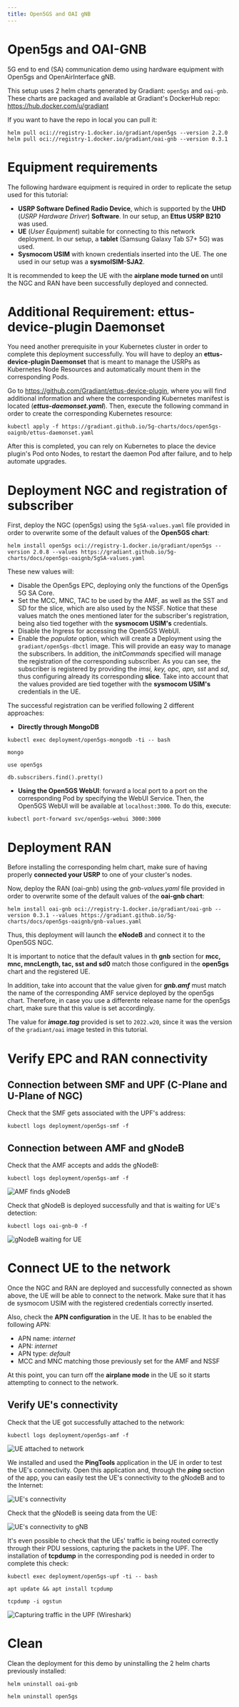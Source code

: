 ```yaml
---
title: Open5GS and OAI gNB
--- 
```


# Open5gs and OAI-GNB 

5G end to end (SA) communication demo using hardware equipment with Open5gs and OpenAirInterface gNB.

This setup uses 2 helm charts generated by Gradiant: `open5gs` and `oai-gnb`. These charts are packaged and available at Gradiant's DockerHub repo: https://hub.docker.com/u/gradiant

If you want to have the repo in local you can pull it:
```
helm pull oci://registry-1.docker.io/gradiant/open5gs --version 2.2.0
helm pull oci://registry-1.docker.io/gradiant/oai-gnb --version 0.3.1
```

# Equipment requirements

The following hardware equipment is required in order to replicate the setup used for this tutorial:

- **USRP Software Defined Radio Device**, which is supported by the **UHD** (*USRP Hardware Driver*) **Software**. In our setup, an **Ettus USRP B210** was used.
- **UE** (*User Equipment*) suitable for connecting to this network deployment. In our setup, a **tablet** (Samsung Galaxy Tab S7+ 5G) was used.
- **Sysmocom USIM** with known credentials inserted into the UE. The one used in our setup was a **sysmoISIM-SJA2**.

It is recommended to keep the UE with the **airplane mode turned on** until the NGC and RAN have been successfully deployed and connected.

# Additional Requirement: ettus-device-plugin Daemonset

You need another prerequisite in your Kubernetes cluster in order to complete this deployment successfully. You will have to deploy an **ettus-device-plugin Daemonset** that is meant to manage the USRPs as Kubernetes Node Resources and automatically mount them in the corresponding Pods.

Go to https://github.com/Gradiant/ettus-device-plugin, where you will find additional information and where the corresponding Kubernetes manifest is located (***ettus-daemonset.yaml***). Then, execute the following command in order to create the corresponding Kubernetes resource:
```
kubectl apply -f https://gradiant.github.io/5g-charts/docs/open5gs-oaignb/ettus-daemonset.yaml
```
After this is completed, you can rely on Kubernetes to place the device plugin's Pod onto Nodes, to restart the daemon Pod after failure, and to help automate upgrades.

# Deployment NGC and registration of subscriber

First, deploy the NGC (open5gs) using the `5gSA-values.yaml` file provided in order to overwrite some of the default values of the **Open5GS chart**:

```
helm install open5gs oci://registry-1.docker.io/gradiant/open5gs --version 2.0.8 --values https://gradiant.github.io/5g-charts/docs/open5gs-oaignb/5gSA-values.yaml 
```

These new values will:

- Disable the Open5gs EPC, deploying only the functions of the Open5gs 5G SA Core.
- Set the MCC, MNC, TAC to be used by the AMF, as well as the SST and SD for the slice, which are also used by the NSSF. Notice that these values match the ones mentioned later for the subscriber's registration, being also tied together with the **sysmocom USIM's** credentials.
- Disable the Ingress for accessing the Open5GS WebUI.
- Enable the *populate* option, which will create a Deployment using the `gradiant/open5gs-dbctl` image. This will provide an easy way to manage the subscribers. In addition, the *initCommands* specified will manage the registration of the corresponding subscriber. As you can see, the subscriber is registered by providing the *imsi, key, opc, apn, sst* and *sd*, thus configuring already its corresponding **slice**. Take into account that the values provided are tied together with the **sysmocom USIM's** credentials in the UE.

The successful registration can be verified following 2 different approaches:

- **Directly through MongoDB**

```
kubectl exec deployment/open5gs-mongodb -ti -- bash

mongo

use open5gs

db.subscribers.find().pretty()
```
- **Using the Open5GS WebUI**: forward a local port to a port on the corresponding Pod by specifying the WebUI Service. Then, the Open5GS WebUI will be available at `localhost:3000`. To do this, execute:
```
kubectl port-forward svc/open5gs-webui 3000:3000
```

# Deployment RAN

Before installing the corresponding helm chart, make sure of having properly **connected your USRP** to one of your cluster's nodes.

Now, deploy the RAN (oai-gnb) using the *gnb-values.yaml* file provided in order to overwrite some of the default values of the **oai-gnb chart**:

```
helm install oai-gnb oci://registry-1.docker.io/gradiant/oai-gnb --version 0.3.1 --values https://gradiant.github.io/5g-charts/docs/open5gs-oaignb/gnb-values.yaml 
```

Thus, this deployment will launch the **eNodeB** and connect it to the Open5GS NGC.

It is important to notice that the default values in th **gnb** section for **mcc, mnc, mncLength, tac, sst and sd0** match those configured in the **open5gs** chart and the registered UE.

In addition, take into account that the value given for ***gnb.amf*** must match the name of the corresponding AMF service deployed by the open5gs chart. Therefore, in case you use a differente release name for the open5gs chart, make sure that this value is set accordingly.

The value for ***image.tag*** provided is set to `2022.w20`, since it was the version of the `gradiant/oai` image tested in this tutorial.

# Verify EPC and RAN connectivity

## Connection between SMF and UPF (C-Plane and U-Plane of NGC)

Check that the SMF gets associated with the UPF's address:
```
kubectl logs deployment/open5gs-smf -f
```

## Connection between AMF and gNodeB

Check that the AMF accepts and adds the gNodeB:
```
kubectl logs deployment/open5gs-amf -f
```
![AMF finds gNodeB](https://raw.githubusercontent.com/Gradiant/5g-charts/gh-pages/docs/open5gs-oaignb/screenshots/amf_gnb.png "AMF and gNodeB connected")

Check that gNodeB is deployed successfully and that is waiting for UE's detection:
```
kubectl logs oai-gnb-0 -f
```
![gNodeB waiting for UE](https://raw.githubusercontent.com/Gradiant/5g-charts/gh-pages/docs/open5gs-oaignb/screenshots/gnb_launched.png "gNodeB waiting for UE")

# Connect UE to the network

Once the NGC and RAN are deployed and successfully connected as shown above, the UE will be able to connect to the network. Make sure that it has de sysmocom USIM with the registered credentials correctly inserted.

Also, check the **APN configuration** in the UE. It has to be enabled the following APN:
- APN name: *internet*
- APN: *internet*
- APN type: *default*
- MCC and MNC matching those previously set for the AMF and NSSF

At this point, you can turn off the **airplane mode** in the UE so it starts attempting to connect to the network.

## Verify UE's connectivity

Check that the UE got successfully attached to the network:
 ```
kubectl logs deployment/open5gs-amf -f
```
![UE attached to network](https://raw.githubusercontent.com/Gradiant/5g-charts/gh-pages/docs/open5gs-oaignb/screenshots/ue_attached.png "UE attached to network")

We installed and used the **PingTools** application in the UE in order to test the UE's connectivity. Open this application and, through the ***ping*** section of the app, you can easily test the UE's connectivity to the gNodeB and to the Internet:

![UE's connectivity](https://raw.githubusercontent.com/Gradiant/5g-charts/gh-pages/docs/open5gs-oaignb/screenshots/ping_tablet.jpg "UE's connectivity")

Check that the gNodeB is seeing data from the UE:

![UE's connectivity to gNB](https://raw.githubusercontent.com/Gradiant/5g-charts/gh-pages/docs/open5gs-oaignb/screenshots/ue_gnb.png "UE's connectivity to gNB")

It's even possible to check that the UEs' traffic is being routed correctly through their PDU sessions, capturing the packets in the UPF. The installation of **tcpdump** in the corresponding pod is needed in order to complete this check:
```
kubectl exec deployment/open5gs-upf -ti -- bash

apt update && apt install tcpdump

tcpdump -i ogstun
```

![Capturing traffic in the UPF (Wireshark)](https://raw.githubusercontent.com/Gradiant/5g-charts/gh-pages/docs/open5gs-oaignb/screenshots/wireshark.png "Capturing traffic in the UPF (Wireshark)")

# Clean
Clean the deployment for this demo by uninstalling the 2 helm charts previously installed:
```
helm uninstall oai-gnb

helm uninstall open5gs
```